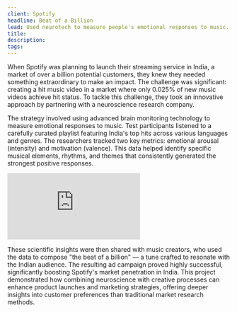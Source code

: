 ```yaml
---
client: Spotify
headline: Beat of a Billion
lead: Used neurotech to measure people's emotional responses to music. Applied machine learning and AI to create the "Beat of a Billion" for Spotify's launch in India.
title:
description: 
tags: 
---
```


When Spotify was planning to launch their streaming service in India, a market of over a billion potential customers, they knew they needed something extraordinary to make an impact. The challenge was significant: creating a hit music video in a market where only 0.025% of new music videos achieve hit status. To tackle this challenge, they took an innovative approach by partnering with a neuroscience research company.

The strategy involved using advanced brain monitoring technology to measure emotional responses to music. Test participants listened to a carefully curated playlist featuring India's top hits across various languages and genres. The researchers tracked two key metrics: emotional arousal (intensity) and motivation (valence). This data helped identify specific musical elements, rhythms, and themes that consistently generated the strongest positive responses.

<div class="aspect-video w-full my-6">
            <iframe
              class="w-full h-full"
              src="https://www.youtube.com/embed/_fgHmrC1ANg?si=nEsqJG7EOwzBCNBw"
              title="YouTube video player"
              frameborder="0"
              allow="accelerometer; autoplay; clipboard-write; encrypted-media; gyroscope; picture-in-picture; web-share"
              allowfullscreen>
            </iframe>
          </div>

These scientific insights were then shared with music creators, who used the data to compose "the beat of a billion" — a tune crafted to resonate with the Indian audience. The resulting ad campaign proved highly successful, significantly boosting Spotify's market penetration in India. This project demonstrated how combining neuroscience with creative processes can enhance product launches and marketing strategies, offering deeper insights into customer preferences than traditional market research methods.